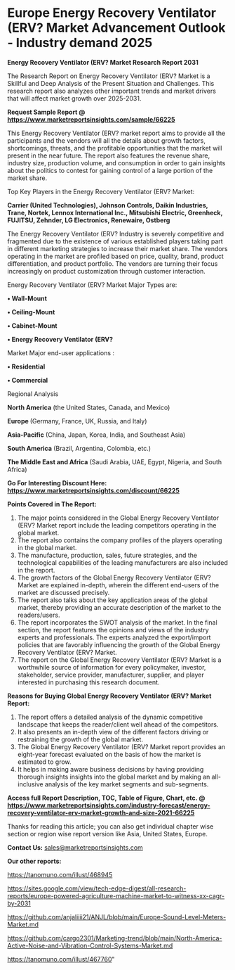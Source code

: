 # Europe Energy Recovery Ventilator (ERV? Market Advancement Outlook - Industry demand 2025

<strong>Energy Recovery Ventilator (ERV? Market Research Report 2031</strong>

The Research Report on Energy Recovery Ventilator (ERV? Market is a Skillful and Deep Analysis of the Present Situation and Challenges. This research report also analyzes other important trends and market drivers that will affect market growth over 2025-2031.

<strong>Request Sample Report @ <a href=https://www.marketreportsinsights.com/sample/66225>https://www.marketreportsinsights.com/sample/66225</a></strong>

This Energy Recovery Ventilator (ERV? market report aims to provide all the participants and the vendors will all the details about growth factors, shortcomings, threats, and the profitable opportunities that the market will present in the near future. The report also features the revenue share, industry size, production volume, and consumption in order to gain insights about the politics to contest for gaining control of a large portion of the market share.

Top Key Players in the Energy Recovery Ventilator (ERV? Market:

<strong>Carrier (United Technologies), Johnson Controls, Daikin Industries, Trane, Nortek, Lennox International Inc., Mitsubishi Electric, Greenheck, FUJITSU, Zehnder, LG Electronics, Renewaire, Ostberg</strong>

The Energy Recovery Ventilator (ERV? Industry is severely competitive and fragmented due to the existence of various established players taking part in different marketing strategies to increase their market share. The vendors operating in the market are profiled based on price, quality, brand, product differentiation, and product portfolio. The vendors are turning their focus increasingly on product customization through customer interaction.

Energy Recovery Ventilator (ERV? Market Major Types are:

<strong>• Wall-Mount

• Ceiling-Mount

• Cabinet-Mount

• Energy Recovery Ventilator (ERV?</strong>

Market Major end-user applications :

<strong>• Residential

• Commercial</strong>

Regional Analysis

</u><strong><b>North America</b></strong> (the United States, Canada, and Mexico)

<strong><b>Europe </b></strong>(Germany, France, UK, Russia, and Italy)

<strong><b>Asia-Pacific</b></strong> (China, Japan, Korea, India, and Southeast Asia)

<strong><b>South America</b></strong> (Brazil, Argentina, Colombia, etc.)

<strong><b>The Middle East and Africa</b></strong> (Saudi Arabia, UAE, Egypt, Nigeria, and South Africa)

<strong>Go For Interesting Discount Here: <a href=https://www.marketreportsinsights.com/discount/66225>https://www.marketreportsinsights.com/discount/66225</a></strong>

<strong>Points Covered in The Report:</strong>
<ol>
  <li>The major points considered in the Global Energy Recovery Ventilator (ERV? Market report include the leading competitors operating in the global market.</li>
  <li>The report also contains the company profiles of the players operating in the global market.</li>
  <li>The manufacture, production, sales, future strategies, and the technological capabilities of the leading manufacturers are also included in the report.</li>
  <li>The growth factors of the Global Energy Recovery Ventilator (ERV? Market are explained in-depth, wherein the different end-users of the market are discussed precisely.</li>
  <li>The report also talks about the key application areas of the global market, thereby providing an accurate description of the market to the readers/users.</li>
  <li>The report incorporates the SWOT analysis of the market. In the final section, the report features the opinions and views of the industry experts and professionals. The experts analyzed the export/import policies that are favorably influencing the growth of the Global Energy Recovery Ventilator (ERV? Market.</li>
  <li>The report on the Global Energy Recovery Ventilator (ERV? Market is a worthwhile source of information for every policymaker, investor, stakeholder, service provider, manufacturer, supplier, and player interested in purchasing this research document.</li>
</ol>
<strong>Reasons for Buying Global Energy Recovery Ventilator (ERV? Market Report:</strong>

<ol>
  <li>The report offers a detailed analysis of the dynamic competitive landscape that keeps the reader/client well ahead of the competitors.</li>
  <li>It also presents an in-depth view of the different factors driving or restraining the growth of the global market.</li>
  <li>The Global Energy Recovery Ventilator (ERV? Market report provides an eight-year forecast evaluated on the basis of how the market is estimated to grow.</li>
  <li>It helps in making aware business decisions by having providing thorough insights insights into the global market and by making an all-inclusive analysis of the key market segments and sub-segments.</li>
</ol>
<strong>Access full Report Description, TOC, Table of Figure, Chart, etc. @ <a href=https://www.marketreportsinsights.com/industry-forecast/energy-recovery-ventilator-erv-market-growth-and-size-2021-66225>https://www.marketreportsinsights.com/industry-forecast/energy-recovery-ventilator-erv-market-growth-and-size-2021-66225</a></strong>


Thanks for reading this article; you can also get individual chapter wise section or region wise report version like Asia, United States, Europe.

<strong>Contact Us:</strong>
sales@marketreportsinsights.com

<strong>Our other reports:</strong>

<a href=https://tanomuno.com/illust/468945>https://tanomuno.com/illust/468945</a>

<a href=https://sites.google.com/view/tech-edge-digest/all-research-reports/europe-powered-agriculture-machine-market-to-witness-xx-cagr-by-2031>https://sites.google.com/view/tech-edge-digest/all-research-reports/europe-powered-agriculture-machine-market-to-witness-xx-cagr-by-2031</a>

<a href=https://github.com/anjaliiii21/ANJL/blob/main/Europe-Sound-Level-Meters-Market.md>https://github.com/anjaliiii21/ANJL/blob/main/Europe-Sound-Level-Meters-Market.md</a>

<a href=https://github.com/cargo2301/Marketing-trend/blob/main/North-America-Active-Noise-and-Vibration-Control-Systems-Market.md>https://github.com/cargo2301/Marketing-trend/blob/main/North-America-Active-Noise-and-Vibration-Control-Systems-Market.md</a>

<a href=https://tanomuno.com/illust/467760>https://tanomuno.com/illust/467760</a>"
